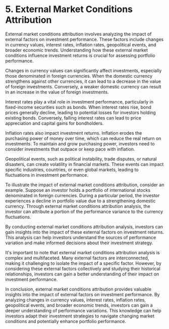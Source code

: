 # 5. External Market Conditions Attribution

External market conditions attribution involves analyzing the impact of external factors on investment performance. These factors include changes in currency values, interest rates, inflation rates, geopolitical events, and broader economic trends. Understanding how these external market conditions influence investment returns is crucial for assessing portfolio performance.

Changes in currency values can significantly affect investments, especially those denominated in foreign currencies. When the domestic currency strengthens against other currencies, it can lead to a decrease in the value of foreign investments. Conversely, a weaker domestic currency can result in an increase in the value of foreign investments.

Interest rates play a vital role in investment performance, particularly in fixed-income securities such as bonds. When interest rates rise, bond prices generally decline, leading to potential losses for investors holding existing bonds. Conversely, falling interest rates can lead to price appreciation and capital gains for bondholders.

Inflation rates also impact investment returns. Inflation erodes the purchasing power of money over time, which can reduce the real return on investments. To maintain and grow purchasing power, investors need to consider investments that outpace or keep pace with inflation.

Geopolitical events, such as political instability, trade disputes, or natural disasters, can create volatility in financial markets. These events can impact specific industries, countries, or even global markets, leading to fluctuations in investment performance.

To illustrate the impact of external market conditions attribution, consider an example. Suppose an investor holds a portfolio of international stocks denominated in foreign currencies. During a particular period, the investor experiences a decline in portfolio value due to a strengthening domestic currency. Through external market conditions attribution analysis, the investor can attribute a portion of the performance variance to the currency fluctuations.

By conducting external market conditions attribution analysis, investors can gain insights into the impact of these external factors on investment returns. This analysis can help investors understand the sources of performance variation and make informed decisions about their investment strategy.

It's important to note that external market conditions attribution analysis is complex and multifaceted. Many external factors are interconnected, making it challenging to isolate the impact of a specific factor. However, by considering these external factors collectively and studying their historical relationships, investors can gain a better understanding of their impact on investment performance.

In conclusion, external market conditions attribution provides valuable insights into the impact of external factors on investment performance. By analyzing changes in currency values, interest rates, inflation rates, geopolitical events, and broader economic trends, investors can gain a deeper understanding of performance variations. This knowledge can help investors adapt their investment strategies to navigate changing market conditions and potentially enhance portfolio performance.